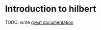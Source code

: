 # Introduction to hilbert

TODO: write [great documentation](http://jacobian.org/writing/great-documentation/what-to-write/)
